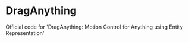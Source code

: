# DragAnything
Official code for 'DragAnything: Motion Control for Anything using Entity Representation'
